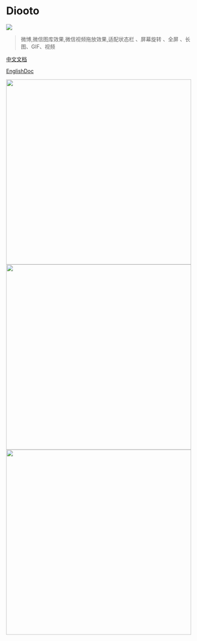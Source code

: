 # Diooto

[![](https://jitpack.io/v/moyokoo/Diooto.svg)](https://jitpack.io/#moyokoo/Diooto)

> 微博,微信图库效果,微信视频拖放效果,适配状态栏 、屏幕旋转 、全屏 、长图、GIF、视频

[中文文档](https://www.moyokoo.com/diooto/)

[EnglishDoc](https://www.moyokoo.com/diootoEnglish/)

<img src="https://github.com/moyokoo/Media/blob/master/diooto1.gif?raw=true" height="500"/><img src="https://github.com/moyokoo/Media/blob/master/diooto2.gif?raw=true" height="500"/><img src="https://github.com/moyokoo/Media/blob/master/diooto3.gif?raw=true" height="500"/>

